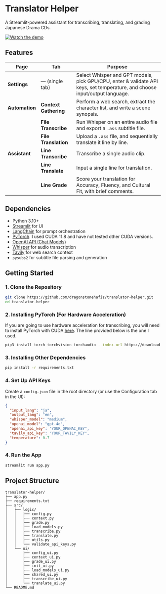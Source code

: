 # Translator Helper

A Streamlit-powered assistant for transcribing, translating, and grading Japanese Drama CDs.

[![Watch the demo](https://img.youtube.com/vi/Zi3OjbpptQk/maxresdefault.jpg)](https://youtu.be/Zi3OjbpptQk?si=Pb9BCGCWDZM_1RJU)

## Features

| Page | Tab | Purpose |
|------|-----|---------|
| **Settings** | — (single tab) | Select Whisper and GPT models, pick GPU/CPU, enter & validate API keys, set temperature, and choose input/output language. |
| **Automation** | **Context Gathering** | Perform a web search, extract the character list, and write a scene synopsis. |
| | **File Transcribe** | Run Whisper on an entire audio file and export a `.ass` subtitle file. |
| | **File Translation** | Upload a `.ass` file, and sequentially translate it line by line. |
| **Assistant** | **Line Transcribe** | Transcribe a single audio clip. |
| | **Line Translate** | Input a single line for translation. |
| | **Line Grade** | Score your translation for Accuracy, Fluency, and Cultural Fit, with brief comments. |


## Dependencies

- Python 3.10+
- [Streamlit](https://streamlit.io/) for UI
- [LangChain](https://www.langchain.com/) for prompt orchestration
- [PyTorch](https://pytorch.org/get-started/locally/). I used CUDA 11.8 and have not tested other CUDA versions.
- [OpenAI API (Chat Models)](https://platform.openai.com/docs)
- [Whisper](https://github.com/openai/whisper) for audio transcription
- [Tavily](https://app.tavily.com/) for web search context
- `pysubs2` for subtitle file parsing and generation

## Getting Started

### 1. Clone the Repository
```bash
git clone https://github.com/dragonstonehafiz/translator-helper.git
cd translator-helper
```

### 2. Installing PyTorch (For Hardware Acceleration)

If you are going to use hardware acceleration for transcribing, you will need to install PyTorch with CUDA [here](https://pytorch.org/get-started/locally/). The line provided below is the one I used.

```bash
pip3 install torch torchvision torchaudio --index-url https://download.pytorch.org/whl/cu118
```

### 3. Installing Other Dependencies
```bash
pip install -r requirements.txt
```

### 4. Set Up API Keys
Create a `config.json` file in the root directory (or use the Configuration tab in the UI):

```json
{
  "input_lang": "ja",
  "output_lang": "en",
  "whisper_model": "medium",
  "openai_model": "gpt-4o",
  "openai_api_key": "YOUR_OPENAI_KEY",
  "tavily_api_key": "YOUR_TAVILY_KEY",
  "temperature": 0.7
}
```

### 4. Run the App
```bash
streamlit run app.py
```

## Project Structure

```plaintext
translator-helper/
├── app.py
├── requirements.txt
├── src/
│   ├── logic/
│   │   ├── config.py
│   │   ├── context.py
│   │   ├── grade.py
│   │   ├── load_models.py
│   │   ├── transcribe.py
│   │   ├── translate.py
│   │   ├── utils.py
│   │   └── validate_api_keys.py
│   └── ui/
│       ├── config_ui.py
│       ├── context_ui.py
│       ├── grade_ui.py
│       ├── init_ui.py
│       ├── load_models_ui.py
│       ├── shared_ui.py
│       ├── transcribe_ui.py
│       └── translate_ui.py
└── README.md
```